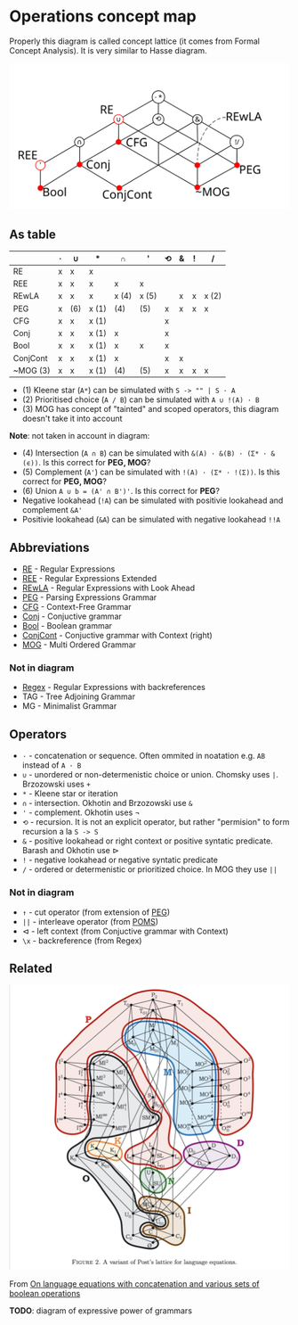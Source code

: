 # Operations concept map

Properly this diagram is called concept lattice (it comes from Formal Concept Analysis). It is very similar to Hasse diagram.

![](Operations%20concept%20map.svg)

## As table

|          | ·   | ∪   | \*    | ∩     | '     | ⟲   | &   | !   | /     |
| -------- | --- | --- | ----- | ----- | ----- | --- | --- | --- | ----- |
| RE       | x   | x   | x     |       |       |     |     |     |       |
| REE      | x   | x   | x     | x     | x     |     |     |     |       |
| REwLA    | x   | x   | x     | x (4) | x (5) |     | x   | x   | x (2) |
| PEG      | x   | (6) | x (1) | (4)   | (5)   | x   | x   | x   | x     |
| CFG      | x   | x   | x (1) |       |       | x   |     |     |       |
| Conj     | x   | x   | x (1) | x     |       | x   |     |     |       |
| Bool     | x   | x   | x (1) | x     | x     | x   |     |     |       |
| ConjCont | x   | x   | x (1) | x     |       | x   | x   |     |       |
| ~MOG (3) | x   | x   | x (1) | (4)   | (5)   | x   | x   | x   | x     |

- (1) Kleene star (`A*`) can be simulated with `S -> "" | S · A`
- (2) Prioritised choice (`A / B`) can be simulated with `A ∪ !(A) · B`
- (3) MOG has concept of "tainted" and scoped operators, this diagram doesn't take it into account

**Note**: not taken in account in diagram:

- (4) Intersection (`A ∩ B`) can be simulated with `&(A) · &(B) · (Σ* · &(ϵ))`. Is this correct for **PEG, MOG**?
- (5) Complement (`A'`) can be simulated with `!(A) · (Σ* · !(Σ))`. Is this correct for **PEG, MOG**?
- (6) Union `A ∪ b = (A' ∩ B')'`. Is this correct for **PEG**?
- Negative lookahead (`!A`) can be simulated with positivie lookahead and complement `&A'`
- Positivie lookahead (`&A`) can be simulated with negative lookahead `!!A`

## Abbreviations

- [RE](Regular%20expressions.md) - Regular Expressions
- [REE](Regular%20expressions.md) - Regular Expressions Extended
- [REwLA](Regular%20expressions%20with%20lookahead.md) - Regular Expressions with Look Ahead
- [PEG](PEG.md) - Parsing Expressions Grammar
- [CFG](CFG.md) - Context-Free Grammar
- [Conj](Conjunctive%20grammar.md) - Conjuctive grammar
- [Bool](Boolean%20grammar.md) - Boolean grammar
- [ConjCont](Conjunctive%20grammar%20with%20right%20context.md) - Conjuctive grammar with Context (right)
- [MOG](MOG.md) - Multi Ordered Grammar

### Not in diagram

- [Regex](Regex.md) - Regular Expressions with backreferences
- TAG - Tree Adjoining Grammar
- MG - Minimalist Grammar

## Operators

- `·` - concatenation or sequence. Often ommited in noatation e.g. `AB` instead of `A · B`
- `∪` - unordered or non-determenistic choice or union. Chomsky uses `|`. Brzozowski uses `+`
- `*` - Kleene star or iteration
- `∩` - intersection. Okhotin and Brzozowski use `&`
- `'` - complement. Okhotin uses $\lnot$
- `⟲` - recursion. It is not an explicit operator, but rather "permision" to form recursion a la `S -> S`
- `&` - positive lookahead or right context or positive syntatic predicate. Barash and Okhotin use $\triangleright$
- `!` - negative lookahead or negative syntatic predicate
- `/` - ordered or determenistic or prioritized choice. In MOG they use `||`

### Not in diagram

- `↑` - cut operator (from extension of [PEG](PEG.md))
- `||` - interleave operator (from [POMS](POMS.md))
- $\triangleleft$ - left context (from Conjuctive grammar with Context)
- `\x` - backreference (from Regex)

## Related

![Post's lattice for language equations](Posts%20lattice%20for%20language%20equations.png)

From [On language equations with concatenation and various sets of boolean operations](http://www.numdam.org/item/10.1051/ita/2015006.pdf)

**TODO**: diagram of expressive power of grammars
